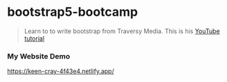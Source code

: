 # bootstrap5-bootcamp
> Learn to to write bootstrap from Traversy Media.
This is his [YouTube tutorial](https://www.youtube.com/watch?v=4sosXZsdy-s&t=186s)


### My Website Demo
https://keen-cray-4f43e4.netlify.app/
